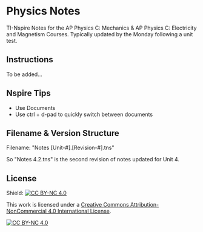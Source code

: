 # Physics Notes
 TI-Nspire Notes for the AP Physics C: Mechanics & AP Physics C: Electricity and Magnetism Courses. Typically updated by the Monday following a unit test.

## Instructions
To be added...

## Nspire Tips
- Use Documents
- Use ctrl + d-pad to quickly switch between documents

 ## Filename & Version Structure
 Filename: "Notes \[Unit-#\].\[Revision-#\].tns"
 
 So "Notes 4.2.tns" is the second revision of notes updated for Unit 4.

 ## License

Shield: [![CC BY-NC 4.0][cc-by-nc-shield]][cc-by-nc]

This work is licensed under a
[Creative Commons Attribution-NonCommercial 4.0 International License][cc-by-nc].

[![CC BY-NC 4.0][cc-by-nc-image]][cc-by-nc]

[cc-by-nc]: https://creativecommons.org/licenses/by-nc/4.0/
[cc-by-nc-image]: https://licensebuttons.net/l/by-nc/4.0/88x31.png
[cc-by-nc-shield]: https://img.shields.io/badge/License-CC%20BY--NC%204.0-lightgrey.svg
